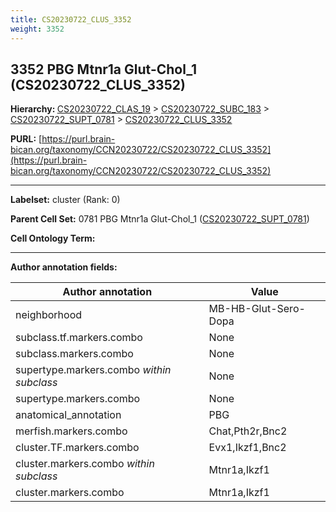 ```yaml
---
title: CS20230722_CLUS_3352
weight: 3352
---
```

## 3352 PBG Mtnr1a Glut-Chol_1 (CS20230722_CLUS_3352)
<b>Hierarchy: </b>
[CS20230722_CLAS_19](../CS20230722_CLAS_19) >
[CS20230722_SUBC_183](../CS20230722_SUBC_183) >
[CS20230722_SUPT_0781](../CS20230722_SUPT_0781) >
[CS20230722_CLUS_3352](../CS20230722_CLUS_3352)

**PURL:** [https://purl.brain-bican.org/taxonomy/CCN20230722/CS20230722_CLUS_3352](https://purl.brain-bican.org/taxonomy/CCN20230722/CS20230722_CLUS_3352)

---


**Labelset:** cluster (Rank: 0)

**Parent Cell Set:** 0781 PBG Mtnr1a Glut-Chol_1 ([CS20230722_SUPT_0781](../CS20230722_SUPT_0781))



**Cell Ontology Term:** 

[MARKER GENES.]: #


---

[TRANSFERRED ANNOTATIONS.]: #


[AUTHOR ANNOTATION FIELDS.]: #


**Author annotation fields:**

| Author annotation | Value |
|-------------------|-------|
|neighborhood|MB-HB-Glut-Sero-Dopa|
|subclass.tf.markers.combo|None|
|subclass.markers.combo|None|
|supertype.markers.combo _within subclass_|None|
|supertype.markers.combo|None|
|anatomical_annotation|PBG|
|merfish.markers.combo|Chat,Pth2r,Bnc2|
|cluster.TF.markers.combo|Evx1,Ikzf1,Bnc2|
|cluster.markers.combo _within subclass_|Mtnr1a,Ikzf1|
|cluster.markers.combo|Mtnr1a,Ikzf1|
